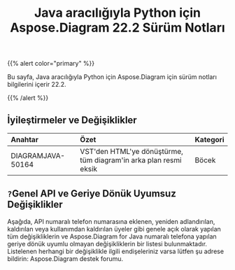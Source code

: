 ﻿---
title: Java aracılığıyla Python için Aspose.Diagram 22.2 Sürüm Notları
type: docs
weight: 26
url: /tr/java/aspose-diagram-for-python-via-java-22-2-release-notes/
---
{{% alert color="primary" %}}

Bu sayfa, Java aracılığıyla Python için Aspose.Diagram için sürüm notları bilgilerini içerir 22.2.

{{% /alert %}}
## **İyileştirmeler ve Değişiklikler**  ##

|**Anahtar**|**Özet**|**Kategori**|
|:- |:- |:- |
|DIAGRAMJAVA-50164|VST'den HTML'ye dönüştürme, tüm diagram'in arka plan resmi eksik|Böcek|

## `?`**Genel API ve Geriye Dönük Uyumsuz Değişiklikler**
Aşağıda, API numaralı telefon numarasına eklenen, yeniden adlandırılan, kaldırılan veya kullanımdan kaldırılan üyeler gibi genele açık olarak yapılan tüm değişikliklerin ve Aspose.Diagram for Java numaralı telefona yapılan geriye dönük uyumlu olmayan değişikliklerin bir listesi bulunmaktadır. Listelenen herhangi bir değişiklikle ilgili endişeleriniz varsa lütfen şu adrese bildirin: Aspose.Diagram destek forumu.




